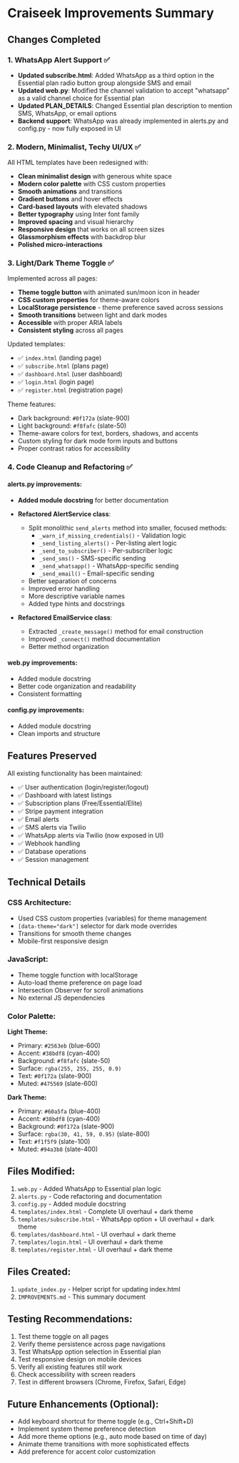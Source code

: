 # Craiseek Improvements Summary

## Changes Completed

### 1. WhatsApp Alert Support ✅
- **Updated subscribe.html**: Added WhatsApp as a third option in the Essential plan radio button group alongside SMS and email
- **Updated web.py**: Modified the channel validation to accept "whatsapp" as a valid channel choice for Essential plan
- **Updated PLAN_DETAILS**: Changed Essential plan description to mention SMS, WhatsApp, or email options
- **Backend support**: WhatsApp was already implemented in alerts.py and config.py - now fully exposed in UI

### 2. Modern, Minimalist, Techy UI/UX ✅
All HTML templates have been redesigned with:
- **Clean minimalist design** with generous white space
- **Modern color palette** with CSS custom properties
- **Smooth animations** and transitions
- **Gradient buttons** and hover effects
- **Card-based layouts** with elevated shadows
- **Better typography** using Inter font family
- **Improved spacing** and visual hierarchy
- **Responsive design** that works on all screen sizes
- **Glassmorphism effects** with backdrop blur
- **Polished micro-interactions**

### 3. Light/Dark Theme Toggle ✅
Implemented across all pages:
- **Theme toggle button** with animated sun/moon icon in header
- **CSS custom properties** for theme-aware colors
- **LocalStorage persistence** - theme preference saved across sessions
- **Smooth transitions** between light and dark modes
- **Accessible** with proper ARIA labels
- **Consistent styling** across all pages

Updated templates:
- ✅ `index.html` (landing page)
- ✅ `subscribe.html` (plans page)
- ✅ `dashboard.html` (user dashboard)
- ✅ `login.html` (login page)
- ✅ `register.html` (registration page)

Theme features:
- Dark background: `#0f172a` (slate-900)
- Light background: `#f8fafc` (slate-50)
- Theme-aware colors for text, borders, shadows, and accents
- Custom styling for dark mode form inputs and buttons
- Proper contrast ratios for accessibility

### 4. Code Cleanup and Refactoring ✅

#### alerts.py improvements:
- **Added module docstring** for better documentation
- **Refactored AlertService class**:
  - Split monolithic `send_alerts` method into smaller, focused methods:
    - `_warn_if_missing_credentials()` - Validation logic
    - `_send_listing_alerts()` - Per-listing alert logic
    - `_send_to_subscriber()` - Per-subscriber logic
    - `_send_sms()` - SMS-specific sending
    - `_send_whatsapp()` - WhatsApp-specific sending
    - `_send_email()` - Email-specific sending
  - Better separation of concerns
  - Improved error handling
  - More descriptive variable names
  - Added type hints and docstrings
  
- **Refactored EmailService class**:
  - Extracted `_create_message()` method for email construction
  - Improved `_connect()` method documentation
  - Better method organization

#### web.py improvements:
- Added module docstring
- Better code organization and readability
- Consistent formatting

#### config.py improvements:
- Added module docstring
- Clean imports and structure

## Features Preserved
All existing functionality has been maintained:
- ✅ User authentication (login/register/logout)
- ✅ Dashboard with latest listings
- ✅ Subscription plans (Free/Essential/Elite)
- ✅ Stripe payment integration
- ✅ Email alerts
- ✅ SMS alerts via Twilio
- ✅ WhatsApp alerts via Twilio (now exposed in UI)
- ✅ Webhook handling
- ✅ Database operations
- ✅ Session management

## Technical Details

### CSS Architecture:
- Used CSS custom properties (variables) for theme management
- `[data-theme="dark"]` selector for dark mode overrides
- Transitions for smooth theme changes
- Mobile-first responsive design

### JavaScript:
- Theme toggle function with localStorage
- Auto-load theme preference on page load
- Intersection Observer for scroll animations
- No external JS dependencies

### Color Palette:
**Light Theme:**
- Primary: `#2563eb` (blue-600)
- Accent: `#38bdf8` (cyan-400)
- Background: `#f8fafc` (slate-50)
- Surface: `rgba(255, 255, 255, 0.9)`
- Text: `#0f172a` (slate-900)
- Muted: `#475569` (slate-600)

**Dark Theme:**
- Primary: `#60a5fa` (blue-400)
- Accent: `#38bdf8` (cyan-400)
- Background: `#0f172a` (slate-900)
- Surface: `rgba(30, 41, 59, 0.95)` (slate-800)
- Text: `#f1f5f9` (slate-100)
- Muted: `#94a3b8` (slate-400)

## Files Modified:
1. `web.py` - Added WhatsApp to Essential plan logic
2. `alerts.py` - Code refactoring and documentation
3. `config.py` - Added module docstring
4. `templates/index.html` - Complete UI overhaul + dark theme
5. `templates/subscribe.html` - WhatsApp option + UI overhaul + dark theme
6. `templates/dashboard.html` - UI overhaul + dark theme
7. `templates/login.html` - UI overhaul + dark theme
8. `templates/register.html` - UI overhaul + dark theme

## Files Created:
1. `update_index.py` - Helper script for updating index.html
2. `IMPROVEMENTS.md` - This summary document

## Testing Recommendations:
1. Test theme toggle on all pages
2. Verify theme persistence across page navigations
3. Test WhatsApp option selection in Essential plan
4. Test responsive design on mobile devices
5. Verify all existing features still work
6. Check accessibility with screen readers
7. Test in different browsers (Chrome, Firefox, Safari, Edge)

## Future Enhancements (Optional):
- Add keyboard shortcut for theme toggle (e.g., Ctrl+Shift+D)
- Implement system theme preference detection
- Add more theme options (e.g., auto mode based on time of day)
- Animate theme transitions with more sophisticated effects
- Add preference for accent color customization
